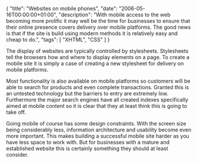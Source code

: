 {
  "title": "Websites on mobile phones",
  "date": "2006-05-16T00:00:00+01:00",
  "description": "With mobile access to the web becoming more prolific it may well be the time for businesses to ensure that their online presence covers delivery over mobile platforms. The good news is that if the site is build using modern methods it is relatively easy and cheap to do.",
  "tags": [
    "XHTML",
    "CSS"
  ]
}

The display of websites are typically controlled by stylesheets. Stylesheets tell the browsers how and where to display elements on a page. To create a mobile site it is simply a case of creating a new stylesheet for delivery on mobile platforms.

Most functionality is also available on mobile platforms so customers will be able to search for products and even complete transactions. Granted this is an untested technology but the barriers to entry are extremely low. Furthermore the major search engines have all created indexes specifically aimed at mobile content so it is clear that they at least think this is going to take off.

Going mobile of course has some design constraints. With the screen size being considerably less, information architecture and usability become even more important. This makes building a successful mobile site harder as you have less space to work with. But for businesses with a mature and established website this is certainly something they should at least consider.
